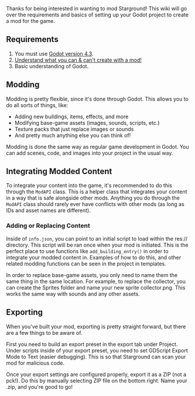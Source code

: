 Thanks for being interested in wanting to mod Starground! This wiki will go over the requirements and basics of setting up your Godot project to create a mod for the game.

## Requirements
1. You must use [Godot version 4.3](https://godotengine.org/download/windows/).
2. [Understand what you can & can't create with a mod!](_general/what-is-possible.md)
3. Basic understanding of Godot.

## Modding
Modding is pretty flexible, since it's done through Godot. This allows you to do all sorts of things, like:
* Adding new buildings, items, effects, and more
* Modifying base-game assets (images, sounds, scripts, etc.)
* Texture packs that just replace images or sounds
* And pretty much anything else you can think of!

Modding is done the same way as regular game development in Godot. You can add scenes, code, and images into your project in the usual way.

## Integrating Modded Content
To integrate your content into the game, it's recommended to do this through the `ModAPI` class. This is a helper class that integrates your content in a way that is safe alongside other mods. Anything you do through the `ModAPI` class should rarely ever have conflicts with other mods (as long as IDs and asset names are different).

### Adding or Replacing Content
Inside of `info.json`, you can point to an initial script to load within the res:// directory. This script will be ran once when your mod is initiated. This is the perfect place to use functions like `add_building_entry()` in order to integrate your modded content in. Examples of how to do this, and other related modding functions can be seen in the project in templates.

In order to replace base-game assets, you only need to name them the same thing in the same location. For example, to replace the collector, you can create the Sprites folder and name your new sprite collector.png. This works the same way with sounds and any other assets.

## Exporting
When you've built your mod, exporting is pretty straight forward, but there are a few things to be aware of.

First you need to build an export preset in the export tab under Project. Under scripts inside of your export preset, you need to set GDScript Export Mode to Text (easier debugging). This is so that Starground can scan your mod for malicious code.

Once your export settings are configured properly, export it as a ZIP (not a pck!). Do this by manually selecting ZIP file on the bottom right. Name your .zip, and you're good to go!
